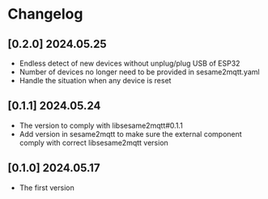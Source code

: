 # Changelog

## [0.2.0] 2024.05.25

- Endless detect of new devices without unplug/plug USB of ESP32
- Number of devices no longer need to be provided in sesame2mqtt.yaml
- Handle the situation when any device is reset

## [0.1.1] 2024.05.24

- The version to comply with libsesame2mqtt#0.1.1
- Add version in sesame2mqtt to make sure the external component comply with correct libsesame2mqtt version

## [0.1.0] 2024.05.17

- The first version
